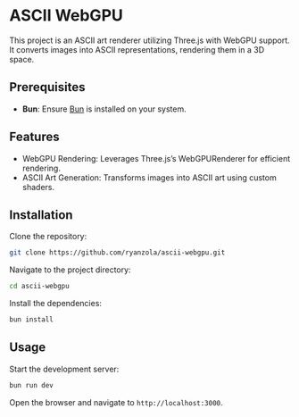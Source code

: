 # ASCII WebGPU

This project is an ASCII art renderer utilizing Three.js with WebGPU support. It converts images into ASCII representations, rendering them in a 3D space.

## Prerequisites

- **Bun**: Ensure [Bun](https://bun.sh/) is installed on your system.

## Features

- WebGPU Rendering: Leverages Three.js’s WebGPURenderer for efficient rendering.
- ASCII Art Generation: Transforms images into ASCII art using custom shaders.

## Installation

Clone the repository:

```bash
git clone https://github.com/ryanzola/ascii-webgpu.git
```

Navigate to the project directory:

```bash
cd ascii-webgpu
```

Install the dependencies:

```bash
bun install
```

## Usage

Start the development server:

```bash
bun run dev
```

Open the browser and navigate to `http://localhost:3000`.
